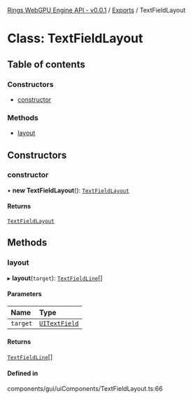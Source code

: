 [Rings WebGPU Engine API - v0.0.1](../README.md) / [Exports](../modules.md) / TextFieldLayout

# Class: TextFieldLayout

## Table of contents

### Constructors

- [constructor](TextFieldLayout.md#constructor)

### Methods

- [layout](TextFieldLayout.md#layout)

## Constructors

### constructor

• **new TextFieldLayout**(): [`TextFieldLayout`](TextFieldLayout.md)

#### Returns

[`TextFieldLayout`](TextFieldLayout.md)

## Methods

### layout

▸ **layout**(`target`): [`TextFieldLine`](TextFieldLine.md)[]

#### Parameters

| Name | Type |
| :------ | :------ |
| `target` | [`UITextField`](UITextField.md) |

#### Returns

[`TextFieldLine`](TextFieldLine.md)[]

#### Defined in

components/gui/uiComponents/TextFieldLayout.ts:66
